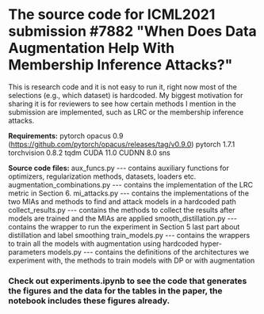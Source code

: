# The source code for ICML2021 submission #7882 "When Does Data Augmentation Help With Membership Inference Attacks?"


This is research code and it is not easy to run it, right now most of the selections (e.g., which dataset) is hardcoded. My biggest motivation for sharing it is for reviewers to see how certain methods I mention in the submission are implemented, such as LRC or the membership inference attacks.


**Requirements:**
pytorch opacus 0.9 (https://github.com/pytorch/opacus/releases/tag/v0.9.0)
pytorch 1.7.1
torchvision 0.8.2
tqdm
CUDA 11.0
CUDNN 8.0
sns

**Source code files:**
aux_funcs.py --- contains auxiliary functions for optimizers, regularization methods, datasets, loaders etc.
augmentation_combinations.py --- contains the implementation of the LRC metric in Section 6.
mi_attacks.py --- contains the implementations of the two MIAs and methods to find and attack models in a hardcoded path
collect_results.py --- contains the methods to collect the results after models are trained and the MIAs are applied
smooth_distillation.py --- contains the wrapper to run the experiment in Section 5 last part about distillation and label smoothing
train_models.py --- contains the wrappers to train all the models with augmentation using hardcoded hyper-parameters
models.py --- contains the definitions of the architectures we experiment with, the methods to train models with DP or with augmentation

### Check out experiments.ipynb to see the code that generates the figures and the data for the tables in the paper, the notebook includes these figures already.


